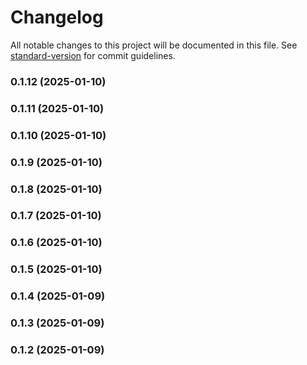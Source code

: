 # Changelog

All notable changes to this project will be documented in this file. See [standard-version](https://github.com/conventional-changelog/standard-version) for commit guidelines.

### 0.1.12 (2025-01-10)

### 0.1.11 (2025-01-10)

### 0.1.10 (2025-01-10)

### 0.1.9 (2025-01-10)

### 0.1.8 (2025-01-10)

### 0.1.7 (2025-01-10)

### 0.1.6 (2025-01-10)

### 0.1.5 (2025-01-10)

### 0.1.4 (2025-01-09)

### 0.1.3 (2025-01-09)

### 0.1.2 (2025-01-09)
